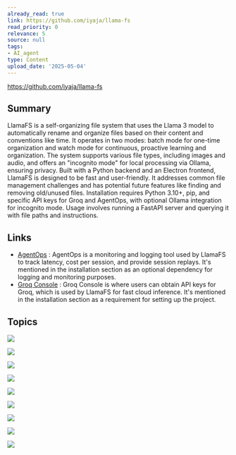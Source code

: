 ```yaml
---
already_read: true
link: https://github.com/iyaja/llama-fs
read_priority: 0
relevance: 5
source: null
tags:
- AI_agent
type: Content
upload_date: '2025-05-04'
---
```


https://github.com/iyaja/llama-fs
## Summary

LlamaFS is a self-organizing file system that uses the Llama 3 model to automatically rename and organize files based on their content and conventions like time. It operates in two modes: batch mode for one-time organization and watch mode for continuous, proactive learning and organization. The system supports various file types, including images and audio, and offers an "incognito mode" for local processing via Ollama, ensuring privacy. Built with a Python backend and an Electron frontend, LlamaFS is designed to be fast and user-friendly. It addresses common file management challenges and has potential future features like finding and removing old/unused files. Installation requires Python 3.10+, pip, and specific API keys for Groq and AgentOps, with optional Ollama integration for incognito mode. Usage involves running a FastAPI server and querying it with file paths and instructions.
## Links

- [AgentOps](https://agentops.ai/?utm_source=llama-fs) : AgentOps is a monitoring and logging tool used by LlamaFS to track latency, cost per session, and provide session replays. It's mentioned in the installation section as an optional dependency for logging and monitoring purposes.
- [Groq Console](https://console.groq.com/keys) : Groq Console is where users can obtain API keys for Groq, which is used by LlamaFS for fast cloud inference. It's mentioned in the installation section as a requirement for setting up the project.

## Topics

![](topics/Model/LLaMA)

![](topics/Concept/Self%20organizing%20file%20system)

![](topics/Library/Groq)

![](topics/Library/Moondream)

![](topics/Library/Electron)

![](topics/Library/FastAPI)

![](topics/Library/AgentOps)

![](topics/Tool/Ollama)

![](topics/Model/Whisper)